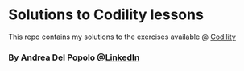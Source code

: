# Solutions to Codility lessons
This repo contains my solutions to the exercises available @ [Codility](https://app.codility.com/programmers/lessons/1-iterations/)

### By Andrea Del Popolo @[LinkedIn](https://www.linkedin.com/in/andrea-del-popolo)

